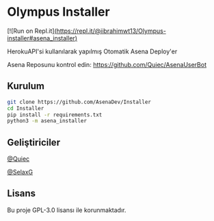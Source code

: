# Olympus Installer
[![Run on Repl.it][(https://repl.it/@iibrahimwt13/Olympus-installer#asena_installer)](https://repl.it/github/iibrahimwt13/Olympus-installer)

HerokuAPI'si kullanılarak yapılmış Otomatik Asena Deploy'er

Asena Reposunu kontrol edin: https://github.com/Quiec/AsenaUserBot
## Kurulum
```sh
git clone https://github.com/AsenaDev/Installer
cd Installer
pip install -r requirements.txt
python3 -m asena_installer
```

## Geliştiriciler
[@Quiec](https://t.me/fusuf)

[@SelaxG](https://t.me/SelaxG)

## Lisans
Bu proje GPL-3.0 lisansı ile korunmaktadır.
